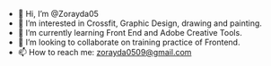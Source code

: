 - 👋 Hi, I’m @Zorayda05
- 👀 I’m interested in Crossfit, Graphic Design, drawing and painting.
- 🌱 I’m currently learning Front End and Adobe Creative Tools.
- 💞️ I’m looking to collaborate on training practice of Frontend.
- 📫 How to reach me: zorayda0509@gmail.com

<!---
Zorayda05/Zorayda05 is a ✨ special ✨ repository because its `README.md` (this file) appears on your GitHub profile.
You can click the Preview link to take a look at your changes.
--->
